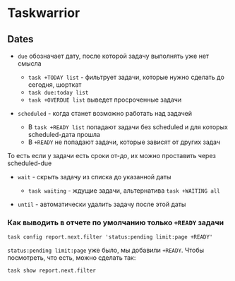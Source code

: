 # Taskwarrior

## Dates

* `due` обозначает дату, после которой задачу выполнять уже нет смысла
  * `task +TODAY list` - фильтрует задачи, которые нужно сделать до сегодня, шорткат
  * `task due:today list`
  * `task +OVERDUE list` выведет просроченные задачи

* `scheduled` - когда станет возможно работать над задачей
  * В `task +READY list` попадают задачи без scheduled и для которых scheduled-дата прошла
  * В `+READY` не попадают задачи, которые зависят от других задач

То есть если у задачи есть сроки от-до, их можно проставить через scheduled-due

* `wait` - скрыть задачу из списка до указанной даты
  * `task waiting` - ждущие задачи, альтернатива `task +WAITING all`

* `until` - автоматически удалить задачу после этой даты

### Как выводить в отчете по умолчанию только `+READY` задачи

```
task config report.next.filter 'status:pending limit:page +READY'
```

`status:pending limit:page` уже было, мы добавили `+READY`. Чтобы посмотреть, что есть, можно сделать так:

```
task show report.next.filter
```
